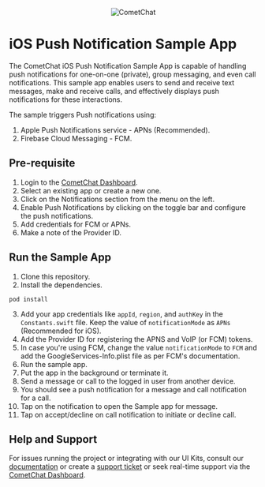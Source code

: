 <p align="center">
  <img alt="CometChat" src="https://assets.cometchat.io/website/images/logos/banner.png">
</p>

# iOS Push Notification Sample App

The CometChat iOS Push Notification Sample App is capable of handling push notifications for one-on-one (private), group messaging, and even call notifications. This sample app enables users to send and receive text messages, make and receive calls, and effectively displays push notifications for these interactions.

The sample triggers Push notifications using:

1. Apple Push Notifications service - APNs (Recommended).
2. Firebase Cloud Messaging - FCM.

## Pre-requisite

1. Login to the [CometChat Dashboard](https://app.cometchat.com/).
2. Select an existing app or create a new one.
3. Click on the Notifications section from the menu on the left.
4. Enable Push Notifications by clicking on the toggle bar and configure the push notifications.
5. Add credentials for FCM or APNs.
6. Make a note of the Provider ID.

## Run the Sample App

1. Clone this repository.
2. Install the dependencies.

```
pod install
```

3. Add your app credentials like `appId`, `region`, and `authKey` in the `Constants.swift` file. Keep the value of `notificationMode` as `APNs` (Recommended for iOS).
4. Add the Provider ID for registering the APNS and VoIP (or FCM) tokens.
5. In case you're using FCM, change the value `notificationMode` to `FCM` and add the GoogleServices-Info.plist file as per FCM's documentation.
6. Run the sample app.
7. Put the app in the background or terminate it.
8. Send a message or call to the logged in user from another device.
9. You should see a push notification for a message and call notification for a call.
10. Tap on the notification to open the Sample app for message.
11. Tap on accept/decline on call notification to initiate or decline call.
    </br>

## Help and Support

For issues running the project or integrating with our UI Kits, consult our [documentation](https://www.cometchat.com/docs/) or create a [support ticket](https://help.cometchat.com/hc/en-us) or seek real-time support via the [CometChat Dashboard](https://app.cometchat.com/).
